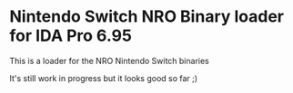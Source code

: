 # Nintendo Switch NRO Binary loader for IDA Pro 6.95
This is a loader for the NRO Nintendo Switch binaries

It's still work in progress but it looks good so far ;)
